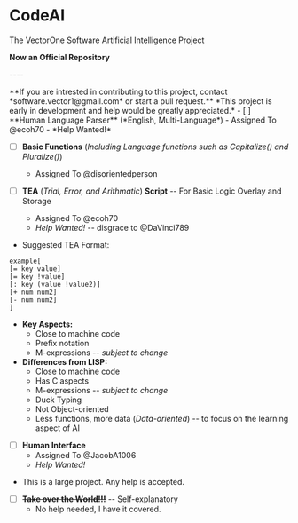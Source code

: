 # CodeAI

The VectorOne Software Artificial Intelligence Project  
  
**Now an Official Repository**  
<p>----</p>
**If you are intrested in contributing to this project, contact *software.vector1@gmail.com* or start a pull request.**  
*This project is early in development and help would be greatly appreciated.*  
- [ ] **Human Language Parser** (*English, Multi-Language*)
  - Assigned To @ecoh70
  - *Help Wanted!*

- [ ] **Basic Functions** (*Including Language functions such as Capitalize() and Pluralize()*)
  - Assigned To @disorientedperson

- [ ] **TEA** (*Trial, Error, and Arithmatic*) **Script** -- For Basic Logic Overlay and Storage
  - Assigned To @ecoh70
  - *Help Wanted!* -- disgrace to @DaVinci789
- Suggested TEA Format:
```
example[
[= key value]
[= key !value]
[: key (value !value2)]
[+ num num2]
[- num num2]
]
```
- **Key Aspects:**
  - Close to machine code
  - Prefix notation
  - M-expressions -- *subject to change*
- **Differences from LISP:**
  - Close to machine code
  - Has C aspects
  - M-expressions -- *subject to change*
  - Duck Typing
  - Not Object-oriented
  - Less functions, more data (*Data-oriented*) -- to focus on the learning aspect of AI
- [ ] **Human Interface**
  - Assigned To @JacobA1006
  - *Help Wanted!*
- This is a large project. Any help is accepted.

- [ ] ~~**Take over the World!!!**~~ -- Self-explanatory
  - No help needed, I have it covered.
